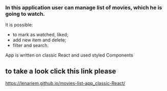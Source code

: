 ### In this application user can manage list of movies, which he is going to watch.

It is possible: 
* to mark as watched, liked;
* add new item and delete;
* filter and search.

App is written on classic React and used styled Components

## to take a look click this link please
https://lenariem.github.io/movies-list-app_classic-React/